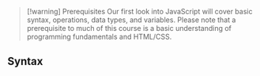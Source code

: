> [!warning] Prerequisites
> Our first look into JavaScript will cover basic syntax, operations, data types, and variables. Please note that a prerequisite to much of this course is a basic understanding of programming fundamentals and HTML/CSS.

## Syntax
